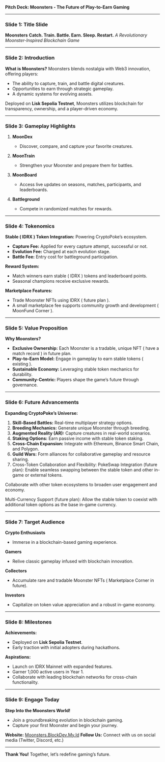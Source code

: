 **Pitch Deck: Moonsters - The Future of Play-to-Earn Gaming**

---

### Slide 1: **Title Slide**

**Moonsters**
**Catch. Train. Battle. Earn. Sleep. Restart.**
*A Revolutionary Moonster-Inspired Blockchain Game*

---

### Slide 2: **Introduction**

**What is Moonsters?**
Moonsters blends nostalgia with Web3 innovation, offering players:

* The ability to capture, train, and battle digital creatures.
* Opportunities to earn through strategic gameplay.
* A dynamic systems for evolving assets.

Deployed on **Lisk Sepolia Testnet**, Moonsters utilizes blockchain for transparency, ownership, and a player-driven economy.

---

### Slide 3: **Gameplay Highlights**

1. **MoonDex**

   * Discover, compare, and capture your favorite creatures.
2. **MoonTrain**

   * Strengthen your Moonster and prepare them for battles.
3. **MoonBoard**

   * Access live updates on seasons, matches, participants, and leaderboards.
4. **Battleground**

   * Compete in randomized matches for rewards.

---

### Slide 4: **Tokenomics**

**Stable ( IDRX ) Token Integration:** Powering CryptoPoke’s ecosystem.

* **Capture Fee:** Applied for every capture attempt, successful or not.
* **Evolution Fee:** Charged at each evolution stage.
* **Battle Fee:** Entry cost for battleground participation.

**Reward System:**

* Match winners earn stable ( IDRX ) tokens and leaderboard points.
* Seasonal champions receive exclusive rewards.

**Marketplace Features:**

* Trade Moonster NFTs using IDRX ( future plan ).
* A small marketplace fee supports community growth and development ( MoonFund Corner ).

---

### Slide 5: **Value Proposition**

**Why Moonsters?**

* **Exclusive Ownership:** Each Moonster is a tradable, unique NFT ( have a match record ) in future plan.
* **Play-to-Earn Model:** Engage in gameplay to earn stable tokens ( existing ).
* **Sustainable Economy:** Leveraging stable token mechanics for durability.
* **Community-Centric:** Players shape the game’s future through governance.

---

### Slide 6: **Future Advancements**

**Expanding CryptoPoke’s Universe:**

1. **Skill-Based Battles:** Real-time multiplayer strategy options.
2. **Breeding Mechanics:** Generate unique Moonster through breeding.
3. **Augmented Reality (AR):** Capture creatures in real-world scenarios.
4. **Staking Options:** Earn passive income with stable token staking.
5. **Cross-Chain Expansion:** Integrate with Ethereum, Binance Smart Chain, and Polygon.
6. **Guild Wars:** Form alliances for collaborative gameplay and resource sharing.
7. Cross-Token Collaboration and Flexibility:
PokeSwap Integration (future plan): Enable seamless swapping between the stable token and other in-game or external tokens. 

Collaborate with other token ecosystems to broaden user engagement and economy.

Multi-Currency Support (future plan): Allow the stable token to coexist with additional token options as the base in-game currency.

---

### Slide 7: **Target Audience**

**Crypto Enthusiasts**

* Immerse in a blockchain-based gaming experience.

**Gamers**

* Relive classic gameplay infused with blockchain innovation.

**Collectors**

* Accumulate rare and tradable Moonster NFTs ( Marketplace Corner in future).

**Investors**

* Capitalize on token value appreciation and a robust in-game economy.

---

### Slide 8: **Milestones**

**Achievements:**

* Deployed on **Lisk Sepolia Testnet**.
* Early traction with initial adopters during hackathons.

**Aspirations:**

* Launch on IDRX Mainnet with expanded features.
* Garner 1,000 active users in Year 1.
* Collaborate with leading blockchain networks for cross-chain functionality.

---

### Slide 9: **Engage Today**

**Step Into the Moonsters World!**

* Join a groundbreaking evolution in blockchain gaming.
* Capture your first Moonster and begin your journey.

**Website:** [Moonsters.BlockDev.My.Id](#)
**Follow Us:** Connect with us on social media (Twitter, Discord, etc.)

---

**Thank You!**
Together, let’s redefine gaming’s future.
